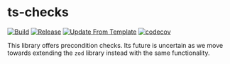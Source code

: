 # ts-checks
[![Build](https://github.com/infra-blocks/ts-checks/actions/workflows/build.yml/badge.svg)](https://github.com/infra-blocks/ts-checks/actions/workflows/build.yml)
[![Release](https://github.com/infra-blocks/ts-checks/actions/workflows/release.yml/badge.svg)](https://github.com/infra-blocks/ts-checks/actions/workflows/release.yml)
[![Update From Template](https://github.com/infra-blocks/ts-checks/actions/workflows/update-from-template.yml/badge.svg)](https://github.com/infra-blocks/ts-checks/actions/workflows/update-from-template.yml)
[![codecov](https://codecov.io/gh/infra-blocks/ts-checks/graph/badge.svg?token=QR67M0X9P8)](https://codecov.io/gh/infra-blocks/ts-checks)

This library offers precondition checks. Its future is uncertain as we move towards extending the `zod` library
instead with the same functionality.
